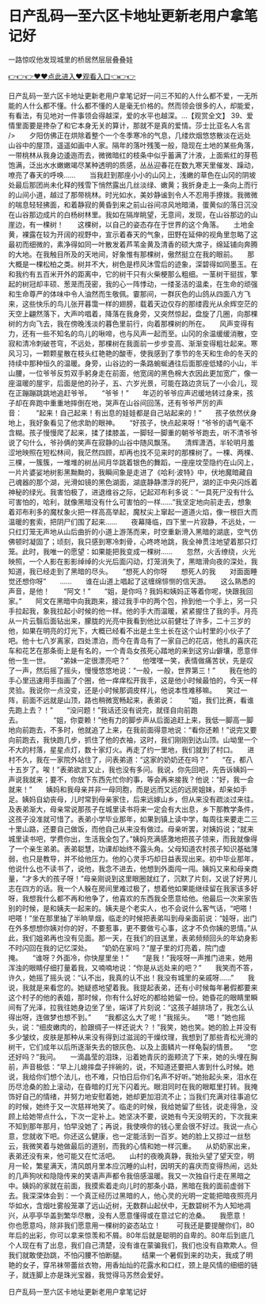 # 日产乱码一至六区卡地址更新老用户拿笔记好
一路惊叹他发现城里的桥居然层层叠叠娃

<a href="https://github.com/zchuit/pxmid/issues/2">👉👉👉♥♥点此进入♥观看入口👈👉👉</a>

日产乱码一至六区卡地址更新老用户拿笔记好一问三不知的人什么都不爱，一无所能的人什么都不懂。什么都不懂的人是毫无价格的。然而领会很多的人，却能爱，有看法，有见地对一件事领会得越深，爱的水平也越深。...【观赏全文】
	39、爱情里面要是搀杂了和它本身无关的算计，那就不是真的爱情。莎士比亚名人名言
/>　　夕阳仿佛正在烘除着整个一个冬季寒冷的气息，几缕炊烟悠悠散淡在远处山谷中的屋顶，遥遥如画中人家。隔年的落叶残笺一般，隐现在土地的某些角落，一带桃林从我身边逶迤而去，微微暗红的枝条中似乎蓄满了汁液，上面紫红的芽苞饱满，泛出水水嫩嫩竭尽某种透明的质感，丛丛迎春花在数九寒天里催发、躁动，嘹亮了春天的呼唤……　　当我赶到那座小小的山冈上，浅嫩的草色在山冈的阴坡处最后那团尚未化释的残雪下悄然露出几丝淡绿、嫩黄；我折身走上一条向上而行的山间小道，越过了那带桃林。时光如水，美妙静谧到令人不忍用手撩拨。我微微的喘息轻轻拂面，和着静寂的黄昏到来之前山谷间凉风地暗涌，蛋黄似的落日沉没在山谷那边成片的白杨树林里。我如在隔岸眺望，无意间，发现，在山谷那边的山崖边，有一棵树！　　这棵树，以自己的姿态存在于世界的这个角落。　　土地金黄，裸露在较为开阔的视野中，宣示着春天的气象，田野在延伸的视角里忽略了这最初而细微的，素净得如同一叶散发着芦苇金黄及清香的硕大席子，绵延铺向奔腾的大地。在我触目所及的天地间，好象惟有那棵树，傲然挺立在我的眼前。　　那大概是一棵松柏之类。树并不大，树色是栉风沐雪后的迹象，深碧得如同墨玉。在和我约有五百米开外的距离中，它的树干只有火柴梗那么粗细。一茎树干挺拔，擎起的树冠却丰硕、葱茏而茂密，我的心一阵悸动，一缕圣洁的温柔，在生命的顽强和生命尊严的体味中令人油然而生敬佩。霎那间，一群灰色的山鸽从四面八方飞来，这些快乐的鸟儿张开暮霭一样的翅膀，载着天边仅存的那缕霞光从余辉空茫的天空上翩然落下，大声吟唱着，降落在我身旁，又突然惊起，盘旋了几圈，向那棵树的方向飞去，我在傍晚浅淡的暮色里前行，向着那棵树的所在。　　风声变得有力，还有一些不知名的鸟儿的啾啼，也与风声一起而至。山冈的余温缓缓消散，空寂和清冷刺破苍穹，不远处，那棵树在我面前一步步变高、渐渐变得粗壮起来。寒风习习，一颗颗星散在枝头红艳艳的酸枣，使我感到了季节的冬天和生命的冬天的持续中那种恒久的温暖。身旁，山谷边的一条路蜿蜒通往后面那座低矮的小山，半山腰，一位爷爷反剪双手躬身走在前面，他宽阔的黑色棉大衣因此更加宽广，像一座温暖的屋宇，后面是他的孙子，五、六岁光景，可能在路边贪玩了一小会儿，现在正蹦蹦跳跳地追赶爷爷。　　“爷爷！”　　年迈的爷爷应声迟缓地转过身来，孩子却在奔跑中重重地摔倒在地，哭声在山谷间回荡，还有爷爷严厉的声音：　　“起来！自己起来！有出息的娃娃都是自己站起来的！”　　孩子依然伏身地上，我好象看见了他求助的眼神。　　“好孩子，快点起来呀！”爷爷的语气毫不含糊。孩子慢慢爬了起来，揉了揉膝盖，一脚轻一脚重的朝爷爷跑去，听不清爷爷说了句什么，爷孙俩的笑声在寂静的山谷中随风飘荡。　　清辉潇洒，半轮明月羞涩地映照在短松林间，我茫然四顾，却再也找不见来时的那棵树了。一棵、两棵、三棵，一簇簇，一堆堆的树丛间月华跳着银色的舞蹈，一座座坟茔隐约在山冈上，一片片婆娑地树影黑黝黝的，我瞬间象是走进了《哈利·波特》中，伏地魔暗藏自己魂器的那个湖，光滑如镜的黑色湖面，湖底静静漂浮的死尸，湖的正中央闪烁着神秘的绿光。我害怕极了，进退维谷之际，记起邓布利多说：“一具死尸没有什么可害怕的，哈利，就像黑暗没有什么可害怕的一样……”我坚定地向前走去，想象着邓布利多的魔杖象火把一样高高举起，魔杖尖上窜起一道道火焰，像一根巨大而温暖的套索，把阴尸们围了起来……　　夜幕降临，四下里一片寂静，不远处，一只红灯笼无声地从山后曲折的小道上游荡而来，时空重新滑入黑暗的湖底，空气仿佛顿时凝固了；顷刻，我只感到寒冷刺骨，心咚咚地跳，我全神贯注地望着那只灯笼。此时，我唯一的愿望：如果能把我变成一棵树……　　忽然，火舌缭绕，火光映照，一个人影在影影绰绰的火光后面闪动，灯笼消失了，黑暗滑向夜的深处，我知道，我已经走到了黑暗的尽头。　　“想死人的你呀　　想死人的我　　对面面睡觉还想你呀”　　……　　谁在山道上唱起了这缠绵悱恻的信天游。　　这么熟悉的声音，是他！　　“阿文！”　　“姐，是你吗？我妈和姨妈正等着你呢，快跟我回家。”　　阿文在黑暗中向我跑来，接过我手中的两个包，拎到他一个手上，另一只手拉起我，象我拉起小时候的他一样。他的手大而温暖，紧紧握住了我的手。月亮从一片云翳后面钻出来，朦胧的光亮中我看到他比以前健壮了许多，二十三岁的他，如果在明亮的灯光下，大概已经看不出是土生土长在这个山村里的小伙子了吧。他十七八岁离家，四处漂泊，而今在青岛有了一家自己的花店，他扎的喜庆花车和花艺在那条街上是有名的，一个青岛女孩死心踏地的来到这穷山僻壤，愿意伴他一生一世。　　“弟妹一定很漂亮吧？”　　他嘿嘿一笑，表情做痛苦状，先是叹了一声，然后摇了摇头，慢慢悠悠地说：“一般，一般，世界第三！”　　我在他的手心里迅速用手指画了个圈，他一痒痒松开我手，这是他小时候最怕的，今天一样灵验。我说你一点没变，还是小时候那调皮样儿，他说本性难移嘛。　　笑过一阵，前面不远就是山顶，路也稍微宽畅起来，表弟说：　　“姐，我们比赛，看谁先跑上去？！”　　“没问题！”我话还没有说完，就径自向前跑去。　　　　　“姐，你耍赖！”他有力的脚步声从后面追赶上来，我低一脚高一脚地向前跑去，不多时，他就追了上来，在我前面得意地说：“看你还赖！”说完又要向前跑去，我快跑几步，抓住了他的衣袖，这时，我们刚刚到达山顶。山坳里一个不大的村落，星星点灯，数十家灯火。再走了约一里地，我们就到了村口。　　进村不久，我在一家院外站住了，问表弟道：“这家的奶奶还在吗？”　　“在，都八十五岁了。唉！”表弟欲言又止，我也没有多问。我说，你先回吧，先告诉姨妈一声说我就来；要不，你放下东西先忙你的事，等会再来接我？他说：“好，我一会就来！”　　姨妈和我母亲并非一母同胞，而是远而又远的远房姐妹，却亲如手足。姨妈自幼丧母，儿时常到母亲家住，后来远嫁山乡，但从来没有疏淡过来往。及表弟渐大，母亲常说那孩子在城里读书将来一定会有大出息，乡下那教学条件，这孩子没准就可惜了。表弟小学毕业那年，如果到镇上读中学，每周往来要走二三十里山路，还要自己做饭，而他自己从来没有做过。母亲听罢，对姨妈说；“就来城里读书吧，学费你出，生活我全包了。”姨妈充满感激地把孩子领来，而我就像得了一个亲生弟弟。表弟聪慧，功课却始终不露头角。父母知道农村孩子知识基础薄弱，也只是教导，并不给他压力。他的心灵手巧却日益表现出来。初中毕业那年，他说什么也不读书了，说他，我念不进去，他想到外面闯一闯。姨妈又来和母亲商量，“才多大的孩子呀！”母亲刚说到这里眼圈就红了，沉默了片刻，又说了好男儿志在四方的话。我一个人躲在房间里难过极了，想着他如果能继续留在我家该多好呀，我想我什么都不再和他争了，他喜欢的东西我全愿意给他。他最后一次来家告别的时候，是和姨夫一起来的。姨夫是个老实人，也不会说什么客气话，“吧嗒！吧嗒！”坐在那里抽了半晌旱烟，临走的时候把表弟叫到母亲面前说：“娃呀，出门在外多想想你姨对你的好，不要惹事，更不要做亏心事，这才不负你姨的恩情。”从此，我们姐弟再也没有见面。那一天，在我们的目送里，表弟频频回头的年幼身影不时闪回在我的记忆深处。　　“奶奶在家吗？”屋子里的灯亮着，院门虚掩。　　“谁呀？外面冷，你快屋里坐！”　　“是我！”我吱呀一声推门进来，她用浑浊的眼睛仔细打量着我，又喃喃地说：“你是从远处来的吧？”　　我笑而不答，许久，她摇了摇头说：“认不出，我真的认不出！我没有城里的亲戚呀……”　　我说，我就是来看您的。她疑惑地望着我。我提起表弟，还有小时候每年暑假都要来这个村子的他的表姐，那时候，你有什么好吃的都给她留一份。她昏花的眼睛里瞬间有了光泽，拉我往她身边坐了坐，端详了片刻说：“这孩子越排场了，我怎么认得出呀，连做梦也想不到。”　　“我都这么大了呢！”我摇头。　　“嗯！”她也摇头，说：“细皮嫩肉的，脸跟绸子一样还说大？！”我笑，她也笑。她的脸上并没有多少皱纹，皮肤是那种从来没有得到过滋润的干燥纹理，我想到了那些青松光滑的树干，它们成年以后所逐渐失去的银灰色、以及上面鳞片一样龟裂的情景。　　“您还好吗？”我问。　　一滴晶莹的泪珠，沿着她青灰的面颊流了下来，她的头埋在胸前，声音极低：“早上儿媳摔盘子拌碗的，说，不知道还要把人害到什么时候。她说，我给你们想个法儿，也不难，只怕日后你们名声不好听。”她抬起头来，泪水在历尽沧桑的脸上滚动，在昏暗的灯光下闪着光。眼泪同时在我的眼眶里打转。我掩饰好自己的情绪，并努力地安慰着她，她却更加泪流不止；当我们充满对往事追忆的时候，她终于又一次慈祥地笑了。临走的时候，我给她留了些钱，说走得急，没顾上给她带点什么，下次一定补上。她坚决不要，说她有今天没明天的，下次我来不知到那年那月，怕早没她了；再说，我使唤你的钱心里会很不好过。我说一点心意，您就收下吧。你还这么健康，也一定能活到一百岁。她的脸上又掠过一丝愁云，我微笑着与她做最后的道别，而我的心情和她一样沉重。　　从奶奶家出来，表弟还没有来，他可能又在忙活吧。　　山村的夜晚真静，我抬头望了望天空，明月一轮，繁星满天，清风朗月里本应沉睡的山村，因明天的喜庆而变得热闹，远处的几声狗吠和隐隐传来的笑语声声都令我倍感温暖。我又一次独自行走在黑暗之中。姨妈的家就在前面，我摸索着走向儿时的那条小路，黑暗在我的面前虚弱下去。我深深体会到：一个真正经历过黑暗的人，他心灵的光明一定能把暗夜照亮月华如水，含烟吐雾般笼罩了远山近树，无数群山起伏中，无数碧树不为人知地凋兴，从亭亭华盖到繁华尽散，没有人愿意懂得或在意过它的沧桑。　　我愿意！　　你也愿意吗，除非我们愿意用一棵树的姿态站立！
　　可我还是要提醒你们，80年后的出彩，你可以拿来惊羡和不屑。80年后就是聪明的自卑的。80年后到底几个人现在有了出息，我们自己清楚，没有谁在蒙骗我们，我们也没有自欺欺人。但我们就敢使劲跳，不怕闪腰不怕断腿。
　　结果一个暑假到来的功夫，我成了明艳的女子，穿吊袜带蕾丝衣物，用香灿灿的花露水和口红，颈上是风情的细细的链子，就连脚上亦是珠光宝器，我觉得马苏然会爱好。

日产乱码一至六区卡地址更新老用户拿笔记好
